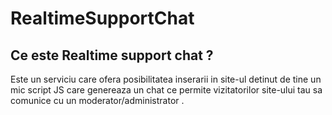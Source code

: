 # RealtimeSupportChat

## Ce este Realtime support chat ?  
Este un serviciu care ofera posibilitatea inserarii in site-ul detinut de tine un mic script JS care genereaza un chat ce permite vizitatorilor site-ului tau sa comunice cu un moderator/administrator . 
